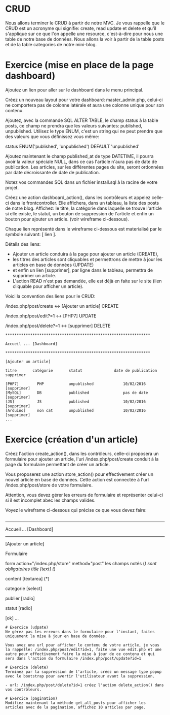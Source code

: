# CRUD
Nous allons terminer le CRUD à partir de notre MVC. Je vous rappelle que le CRUD est un acronyme qui signifie: create, read update et delete et qu'il s'applique sur ce que l'on appelle une resource, c'est-à-dire pour nous une table de notre base de données. Nous allons la voir à partir de la table posts et de la table categories de notre mini-blog.

# Exercice (mise en place de la page dashboard)
Ajoutez un lien pour aller sur le dashboard dans le menu principal.

Créez un nouveau layout pour votre dashboard: master_admin.php, celui-ci ne comportera pas de colonne latérale et aura une colonne unique pour son contenu.

Ajoutez, avec la commande SQL ALTER TABLE, le champ status à la table posts, ce champ ne prendra que les valeurs suivantes:
published, unpublished. Utilisez le type ENUM, c'est un string qui ne peut prendre que des valeurs que vous définissez vous même:

status ENUM('published', 'unpublished') DEFAULT 'unpublished'

Ajoutez maintenant le champ published_at de type DATETIME, il pourra avoir la valeur spéciale NULL, dans ce cas l'article n'aura pas de date de publication. Les articles, sur les différentes pages du site, seront ordonnées par date décroissante de date de publication.

Notez vos commandes SQL dans un fichier install.sql à la racine de votre projet.

Créez une action dashboard_action(), dans les contrôleurs et appelez celle-ci dans le frontcontroller. Elle affichera, dans un tableau, la liste des posts de notre blog. Affichez: le titre, la catégorie dans laquelle se trouve l'article si elle existe, le statut, un bouton de suppression de l'article et enfin un bouton pour ajouter un article. (voir wireframe ci-dessous).

Chaque lien représenté dans le wireframe ci-dessous est materialisé par le symbole suivant: [ lien ].

Détails des liens: 
- Ajouter un article conduira à la page pour ajouter un article (CREATE), 
- les titres des articles sont cliquables et permettrons de mettre à jour les articles en base de données (UPDATE) 
- et enfin un lien [supprimer], par ligne dans le tableau, permettra de supprimer un article. 
- L'action READ n'est pas demandée, elle est déjà en faite sur le site (lien cliquable pour afficher un article).

Voici la convention des liens pour le CRUD:

/index.php/post/create  <-> [Ajouter un article]   CREATE

/index.php/post/edit?=1  <-> [PHP7]                UPDATE

/index.php/post/delete?=1  <-> [supprimer]         DELETE

```
****************************************************************

Accueil ... [Dashboard]

****************************************************************

[Ajouter un article]

titre 		catégorie 		statut 				date de publication    supprimer

[PHP7]        PHP			unpublished         	10/02/2016		    [supprimer]
[MySQL]       DB			published           	pas de date			[supprimer]
[JS]          JS			published           	10/02/2016			[supprimer]
[Arduino]     non cat       unpublished         	10/02/2016			[supprimer]
...

```
# Exercice (création d'un article)
Créez l'action create_action(), dans les contrôleurs, celle-ci proposera un formulaire pour ajouter un article, l'uri /index.php/post/create conduit à la page du formulaire permettant de créer un article.

Vous proposerez une action store_action() pour effectivement créer un nouvel article en base de données. Cette action est connectée à l'url /index.php/post/store de votre formulaire.

Attention, vous devez gérer les erreurs de formulaire et représenter celui-ci si il est incomplet abec les champs valides.

Voyez le wireframe ci-dessous qui précise ce que vous devez faire:

```
```
****************************************************************

Accueil ... [Dashboard]

****************************************************************

[Ajouter un article]

Formulaire

form action="/index.php/store" method="post"
les champs notés (*) sont obligatoires
title [text] (*)

content [textarea] (*)

categorie [select]

publier [radio]

statut [radio]

[ok]
...

```
# Exercice (udpate)
Ne gérez pas les erreurs dans le formulaire pour l'instant, faites uniquement la mise à jour en base de données.

Vous avez une url pour afficher le contenu de votre article, je vous la rappelle: /index.php/post/edit?id=1, faite une vue edit.php et une autre pour effectivement faire la mise à jour de ce contenu et qui sera dans l'action du formulaire /index.php/post/update?id=1

# Exercice (delete)
Terminez par la suppression de l'article, créez un message type popup avec le bootstrap pour avertir l'utilisateur avant la suppression.

- url: /index.php/post/delete?id=1 créez l'action delete_action() dans vos contrôleurs.

# Exercice (pagination)
Modifiez maintenant la méthode get_all_posts pour afficher les articles avec de la pagination, affichez 10 articles par page.
